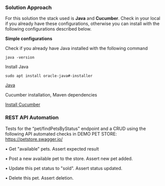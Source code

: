 ### Solution Approach
For this solution the stack used is **Java** and **Cucumber**.
Check in your local if you already have these configurations, otherwise you can install
with the following configurations described below.

**Simple configurations**

Check if you already have Java installed with the following command 

```
java -version
```
Install Java 
```
sudo apt install oracle-java#-installer
```
[Java](https://www.oracle.com/java/technologies/downloads/#java11)

Cucumber installation, Maven dependencies

[Install Cucumber](https://cucumber.io/docs/installation/java/)


### REST API Automation

Tests for the “pet/findPetsByStatus" endpoint and a CRUD using the following API automated checks in DEMO PET STORE: https://petstore.swagger.io/

• Get "available" pets. Assert expected result

• Post a new available pet to the store. Assert new pet added.

• Update this pet status to "sold". Assert status updated.

• Delete this pet. Assert deletion.
